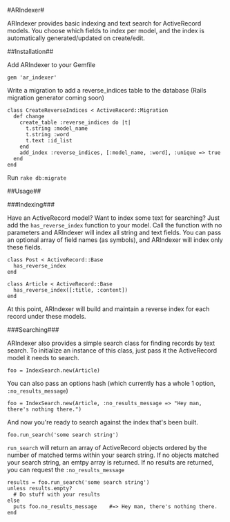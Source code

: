 #ARIndexer#

ARIndexer provides basic indexing and text search for ActiveRecord models. You choose which fields to index per model, and the index is automatically generated/updated on create/edit.

##Installation##

Add ARIndexer to your Gemfile
    
    gem 'ar_indexer'

Write a migration to add a reverse_indices table to the database (Rails migration generator coming soon)

    class CreateReverseIndices < ActiveRecord::Migration
      def change
        create_table :reverse_indices do |t|
          t.string :model_name
          t.string :word
          t.text :id_list
        end
        add_index :reverse_indices, [:model_name, :word], :unique => true
      end
    end

Run `rake db:migrate`

##Usage##

###Indexing###

Have an ActiveRecord model? Want to index some text for searching? Just add the `has_reverse_index` function to your model. Call the function with no parameters and ARIndexer will index all string and text fields. You can pass an optional array of field names (as symbols), and ARIndexer will index only these fields.

    class Post < ActiveRecord::Base
      has_reverse_index
    end

    class Article < ActiveRecord::Base
      has_reverse_index([:title, :content])
    end

At this point, ARIndexer will build and maintain a reverse index for each record under these models.

###Searching###

ARIndexer also provides a simple search class for finding records by text search. To initialize an instance of this class, just pass it the ActiveRecord model it needs to search.

    foo = IndexSearch.new(Article)

You can also pass an options hash (which currently has a whole 1 option, `:no_results_message`)

    foo = IndexSearch.new(Article, :no_results_message => "Hey man, there's nothing there.")

And now you're ready to search against the index that's been built.

    foo.run_search('some search string')

`run_search` will return an array of ActiveRecord objects ordered by the number of matched terms within your search string. If no objects matched your search string, an emtpy array is returned. If no results are returned, you can request the `:no_results_message`

    results = foo.run_search('some search string')
    unless results.empty?
      # Do stuff with your results
    else
      puts foo.no_results_message    #=> Hey man, there's nothing there.
    end
